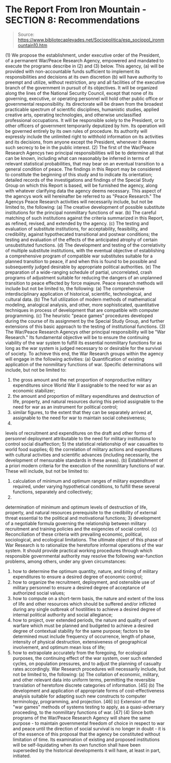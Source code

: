 # The Report From Iron Mountain - SECTION 8: Recommendations

> Source: https://www.bibliotecapleyades.net/Sociopolitica/esp_sociopol_ironmountain10.htm

(1) We propose the establishment, under executive order of the
President, of a permanent War/Peace Research Agency, empowered and
mandated to execute the programs describe in (2) and (3) below.
This
agency,
(a) will be provided with
non-accountable funds sufficient to
implement its responsibilities and decisions at its own discretion
(b) will have authority to preempt and utilize, without
restriction, any and all facilities of the executive branch of the
government in pursuit of its objectives.
It will be organized along
the lines of the National Security Council, except that none of its
governing, executive, or operating personnel will hold other public
office or governmental responsibility.
Its directorate will be drawn
from the broadest practicable spectrum of scientific disciplines,
humanistic studies, applied creative arts, operating technologies,
and otherwise unclassified professional occupations.
It will be
responsible solely to the President, or to other officers of
government temporarily deputized by him. Its operation will be
governed entirely by its own rules of procedure.
Its authority will
expressly include the unlimited right to withhold information on its
activities and its decisions, from anyone except the President,
whenever it deems such secrecy to be in the public interest.
(2) The first of the War/Peace Research Agencys two principal
responsibilities will be to determine all that can be known,
including what can reasonably be inferred in terms of relevant
statistical probabilities, that may bear on an eventual transition
to a general condition of peace.
The findings in this Report may be
considered to constitute the beginning of this study and to indicate
its orientation; detailed records of the investigations and findings
of the Special Study Group on which this Report is based, will be
furnished the agency, along with whatever clarifying data the agency
deems necessary. This aspect of the agencys work will hereinafter
be referred to as "Peace Research."
The Agencys Peace Research activities will necessarily include, but
not be limited to, the following:
(a) The creative development of possible substitute institutions for
the principal nonmilitary functions of war.
(b) The careful matching of such institutions against the criteria
summarized in this Report, as refined, revised, and extended by the
agency.
(c) The testing and evaluation of substitute institutions, for
acceptability, feasibility, and credibility, against hypothecated
transitional and postwar conditions; the testing and evaluation of
the effects of the anticipated atrophy of certain unsubstituted
functions.
(d) The development and testing of the correlativity of multiple
substitute institutions, with the eventual objective of establishing
a comprehensive program of compatible war substitutes suitable for a
planned transition to peace, if and when this is found to be
possible and subsequently judged desirable by appropriate political
authorities.
(e) The preparation of a wide-ranging schedule of partial,
uncorrelated, crash programs of adjustment suitable for reducing the
dangers of an unplanned transition to peace effected by force majeure.
Peace research methods will include but not be limited to, the
following:
(a) The comprehensive interdisciplinary application of historical,
scientific, technological, and cultural data.
(b) The full utilization of modern methods of mathematical modeling,
analogical analysis, and other, more sophisticated, quantitative
techniques in process of development that are compatible with
computer programming.
(c) The heuristic "peace games" procedures developed during the
course of its assignment by the Special Study Group, and further
extensions of this basic approach to the testing of institutional
functions.
(3) The War/Peace Research Agencys other principal responsibility
will be "War Research." Its fundamental objective will be to ensure
the continuing viability of the war system to fulfill its essential
nonmilitary functions for as long as the war system is judged
necessary to or desirable for the survival of society.
To achieve
this end, the War Research groups within the agency will engage in
the following activities:
(a) Quantification of existing application of the nonmilitary
functions of war. Specific determinations will include, but not be
limited to:
1) the gross amount and the net proportion of
nonproductive military expenditures since World War II assignable to
the need for war as an economic stabilizer;
2) the amount and
proportion of military expenditures and destruction of life,
property, and natural resources during this period assignable to the
need for war as an instrument for political control;
3) similar
figures, to the extent that they can be separately arrived at,
assignable to the need for war to maintain social cohesiveness;
4)
levels of recruitment and expenditures on the draft and other forms
of personnel deployment attributable to the need for military
institutions to control social disaffection;
5) the statistical
relationship of war casualties to world food supplies;
6) the
correlation of military actions and expenditures with cultural
activities and scientific advances (including necessarily, the
development of mensurable standards in these areas).
(b) Establishment of a priori modern criteria for the
execution of
the nonmilitary functions of war. These will include, but not be
limited to:
1) calculation of minimum and optimum ranges of military
expenditure required, under varying hypothetical conditions, to
fulfill these several functions, separately and collectively;
2)
determination of minimum and optimum levels of destruction of life,
property, and natural resources prerequisite to the credibility of
external threat essential to the political and motivational
functions;
3) development of a negotiable formula governing the
relationship between military recruitment and training policies and
the exigencies of social control.
(c) Reconciliation of these criteria with prevailing economic,
political, sociological, and ecological limitations. The ultimate
object of this phase of War Research is to rationalize the
heretofore informal operations of the war system. It should provide
practical working procedures through which responsible governmental
authority may resolve the following war-function problems, among
others, under any given circumstances:
1) how to determine the
optimum quantity, nature, and timing of military expenditures to
ensure a desired degree of economic control;
2) how to organize the
recruitment, deployment, and ostensible use of military personnel to
ensure a desired degree of acceptance of authorized social values;
3) how to compute on a short-term basis, the nature and extent of
the loss of life and other resources which should be suffered and/or
inflicted during any single outbreak of hostilities to achieve a
desired degree of internal political authority and social
allegiance;
4) how to project, over extended periods, the nature and
quality of overt warfare which must be planned and budgeted to
achieve a desired degree of contextual stability for the same
purpose; factors to be determined must include frequency of
occurrence, length of phase, intensity of physical destruction,
extensiveness of geographical involvement, and optimum mean loss of
life;
5) how to extrapolate accurately from the foregoing, for
ecological purposes, the continuing effect of the war system, over
such extended cycles, on population pressures, and to adjust the
planning of casualty rates accordingly.
War Research procedures will necessarily include, but not be limited
to, the following:
(a) The collation of economic, military, and other relevant data
into uniform terms, permitting the reversible translation of
heretofore discrete categories of information. [45]
(b) The development and application of appropriate forms of
cost-effectiveness analysis suitable for adapting such new
constructs to computer terminology, programming, and projection.
[46]
(c) Extension of the "war games" methods of systems testing to
apply, as a quasi-adversary proceeding, to the nonmilitary functions
of war. [47]
(4) Since both programs of the
War/Peace Research Agency will share
the same purpose - to maintain governmental freedom of choice in
respect to war and peace until the direction of social survival is
no longer in doubt - it is of the essence of this proposal that the
agency be constituted without limitation of time.
Its examination of
existing and proposed institutions will be self-liquidating when its
own function shall have been superseded by the historical
developments it will have, at least in part, initiated.
